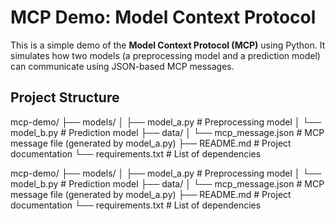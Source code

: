 # MCP Demo: Model Context Protocol

This is a simple demo of the **Model Context Protocol (MCP)** using Python. 
It simulates how two models (a preprocessing model and a prediction model) can communicate 
using JSON-based MCP messages.

## Project Structure
mcp-demo/
├── models/
│ ├── model_a.py # Preprocessing model
│ └── model_b.py # Prediction model
├── data/
│ └── mcp_message.json # MCP message file (generated by model_a.py)
├── README.md # Project documentation
└── requirements.txt # List of dependencies

mcp-demo/
├── models/
│ ├── model_a.py # Preprocessing model
│ └── model_b.py # Prediction model
├── data/
│ └── mcp_message.json # MCP message file (generated by model_a.py)
├── README.md # Project documentation
└── requirements.txt # List of dependencies
